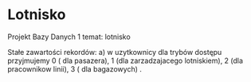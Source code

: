 # Lotnisko
Projekt Bazy Danych 1 temat: lotnisko

Stałe zawartości rekordów:
  a) w uzytkownicy dla trybów dostępu przyjmujemy 0 ( dla pasazera), 1 (dla zarzadzajacego lotniskiem), 2 (dla pracownikow linii), 
  3 ( dla bagazowych) .
  
  
